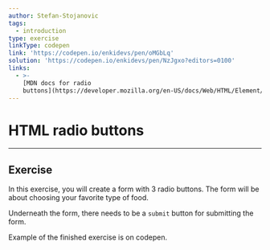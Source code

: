 ```yaml
---
author: Stefan-Stojanovic
tags:
  - introduction
type: exercise
linkType: codepen
link: 'https://codepen.io/enkidevs/pen/oMGbLq'
solution: 'https://codepen.io/enkidevs/pen/NzJgxo?editors=0100'
links:
  - >-
    [MDN docs for radio
    buttons](https://developer.mozilla.org/en-US/docs/Web/HTML/Element/input/radio){website}
---
```


# HTML radio buttons


---

## Exercise

In this exercise, you will create a form with 3 radio buttons. The form will be about choosing your favorite type of food.

Underneath the form, there needs to be a `submit` button for submitting the form. 

Example of the finished exercise is on codepen.
